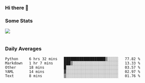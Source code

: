 ### Hi there 👋

<!--
**haruishi43/haruishi43** is a ✨ _special_ ✨ repository because its `README.md` (this file) appears on your GitHub profile.

Here are some ideas to get you started:

- 🔭 I’m currently working on ...
- 🌱 I’m currently learning ...
- 👯 I’m looking to collaborate on ...
- 🤔 I’m looking for help with ...
- 💬 Ask me about ...
- 📫 How to reach me: ...
- 😄 Pronouns: ...
- ⚡ Fun fact: ...
-->

### Some Stats
<div>
  <img align="center" src="https://github-readme-stats.vercel.app/api?username=haruishi43&count_private=true&show_icons=true" />
</div>

</br>

### Daily Averages

<!--START_SECTION:waka-->
```text
Python     6 hrs 32 mins   ███████████████████▒░░░░░   77.82 % 
Markdown   1 hr 7 mins     ███▒░░░░░░░░░░░░░░░░░░░░░   13.33 % 
Other      18 mins         █░░░░░░░░░░░░░░░░░░░░░░░░   03.57 % 
YAML       14 mins         ▓░░░░░░░░░░░░░░░░░░░░░░░░   02.97 % 
Text       8 mins          ▒░░░░░░░░░░░░░░░░░░░░░░░░   01.76 % 
```
<!--END_SECTION:waka-->
